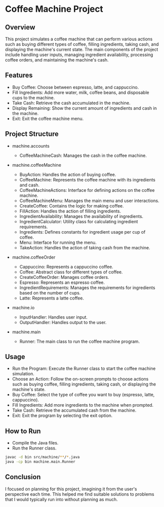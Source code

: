 # Coffee Machine Project
## Overview
This project simulates a coffee machine that can perform various actions such as buying different types of coffee, 
filling ingredients, taking cash, and displaying the machine's current state. 
The main components of the project include handling user inputs, managing ingredient availability, 
processing coffee orders, and maintaining the machine's cash.

## Features

- Buy Coffee: Choose between espresso, latte, and cappuccino.
- Fill Ingredients: Add more water, milk, coffee beans, and disposable cups to the machine.
- Take Cash: Retrieve the cash accumulated in the machine.
- Display Remaining: Show the current amount of ingredients and cash in the machine.
- Exit: Exit the coffee machine menu.

## Project Structure

- machine.accounts
  - CoffeeMachineCash: Manages the cash in the coffee machine.

- machine.coffeeMachine
  - BuyAction: Handles the action of buying coffee.
  - CoffeeMachine: Represents the coffee machine with its ingredients and cash.
  - CoffeeMachineActions: Interface for defining actions on the coffee machine.
  - CoffeeMachineMenu: Manages the main menu and user interactions.
  - CreateCoffee: Contains the logic for making coffee.
  - FillAction: Handles the action of filling ingredients.
  - IngredientAvailability: Manages the availability of ingredients.
  - IngredientCalculator: Utility class for calculating ingredient requirements.
  - Ingredients: Defines constants for ingredient usage per cup of coffee.
  - Menu: Interface for running the menu.
  - TakeAction: Handles the action of taking cash from the machine.

- machine.coffeeOrder
  - Cappuccino: Represents a cappuccino coffee.
  - Coffee: Abstract class for different types of coffee.
  - CreateCoffeeOrder: Manages coffee orders.
  - Espresso: Represents an espresso coffee.
  - IngredientRequirements: Manages the requirements for ingredients based on the number of cups.
  - Latte: Represents a latte coffee.

- machine.io
  - InputHandler: Handles user input.
  - OutputHandler: Handles output to the user.

- machine.main
  - Runner: The main class to run the coffee machine program.

## Usage
- Run the Program: Execute the Runner class to start the coffee machine simulation.
- Choose an Action: Follow the on-screen prompts to choose actions such as buying coffee, filling ingredients, taking cash, or displaying the machine's state.
- Buy Coffee: Select the type of coffee you want to buy (espresso, latte, cappuccino).
- Fill Ingredients: Add more ingredients to the machine when prompted.
- Take Cash: Retrieve the accumulated cash from the machine.
- Exit: Exit the program by selecting the exit option.

## How to Run
- Compile the Java files.
- Run the Runner class.

```bash
javac -d bin src/machine/**/*.java
java -cp bin machine.main.Runner
```

## Conclusion
I focused on planning for this project, imagining it from the user's perspective each time. This helped me find suitable solutions to problems
that I would typically run into without planning as much.
